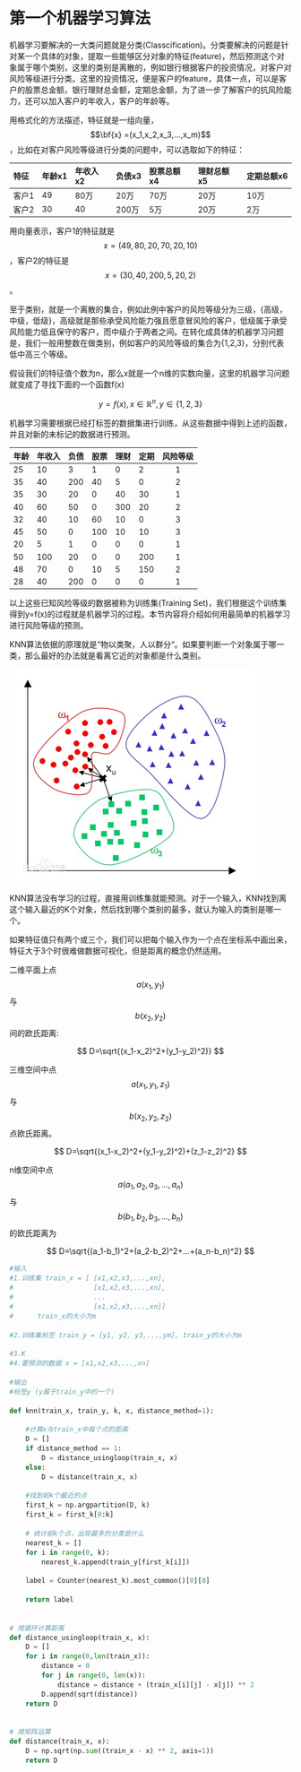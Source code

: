 # 第一个机器学习算法

机器学习要解决的一大类问题就是分类\(Classcification\)。分类要解决的问题是针对某一个具体的对象，提取一些能够区分对象的特征\(feature\)，然后预测这个对象属于哪个类别，这里的类别是离散的，例如银行根据客户的投资情况，对客户对风险等级进行分类。这里的投资情况，便是客户的feature，具体一点，可以是客户的股票总金额，银行理财总金额，定期总金额，为了进一步了解客户的抗风险能力，还可以加入客户的年收入，客户的年龄等。

用格式化的方法描述，特征就是一组向量， $$\bf{x} =(x_1,x_2,x_3,...,x_m)$$ ，比如在对客户风险等级进行分类的问题中，可以选取如下的特征：

| 特征 | 年龄x1 | 年收入x2 | 负债x3 | 股票总额x4 | 理财总额x5 | 定期总额x6 |
| :--- | :--- | :--- | :--- | :--- | :--- | :--- |
| 客户1 | 49 | 80万 | 20万 | 70万 | 20万 | 10万 |
| 客户2 | 30 | 40 | 200万 | 5万 | 20万 | 2万 |

用向量表示，客户1的特征就是 $$x=(49,80,20,70,20,10)$$ ，客户2的特征是 $$x=(30,40,200,5,20,2)$$ 。

至于类别，就是一个离散的集合，例如此例中客户的风险等级分为三级，{高级，中级，低级}，高级就是那些承受风险能力强且愿意冒风险的客户，低级属于承受风险能力低且保守的客户，而中级介于两者之间。在转化成具体的机器学习问题是，我们一般用整数在做类别，例如客户的风险等级的集合为{1,2,3}，分别代表低中高三个等级。

假设我们的特征值个数为n，那么x就是一个n维的实数向量，这里的机器学习问题就变成了寻找下面的一个函数f\(x\)

$$
y=f(x), x\in \mathbb{R}^n,y \in \{1,2,3\}
$$

机器学习需要根据已经打标签的数据集进行训练，从这些数据中得到上述的函数，并且对新的未标记的数据进行预测。

| 年龄 | 年收入 | 负债 | 股票 | 理财 | 定期 | **风险等级** |
| :--- | :--- | :--- | :--- | :--- | :--- | :---: |
| 25 | 10 | 3 | 1 | 0 | 2 | 1 |
| 35 | 40 | 200 | 40 | 5 | 0 | 2 |
| 35 | 30 | 20 | 0 | 40 | 30 | 1 |
| 40 | 60 | 50 | 0 | 300 | 20 | 2 |
| 32 | 40 | 10 | 60 | 10 | 0 | 3 |
| 45 | 50 | 0 | 100 | 10 | 10 | 3 |
| 20 | 5 | 1 | 0 | 0 | 0 | 1 |
| 50 | 100 | 20 | 0 | 0 | 200 | 1 |
| 48 | 70 | 0 | 10 | 5 | 150 | 2 |
| 28 | 40 | 200 | 0 | 0 | 0 | 1 |

以上这些已知风险等级的数据被称为训练集\(Training Set\)，我们根据这个训练集得到y=f\(x\)的过程就是机器学习的过程。本节内容将介绍如何用最简单的机器学习进行风险等级的预测。

KNN算法依据的原理就是“物以类聚，人以群分“。如果要判断一个对象属于哪一类，那么最好的办法就是看离它近的对象都是什么类别。

![K&#x8FD1;&#x90BB;&#x7B97;&#x6CD5;](../.gitbook/assets/firstml_1.jpg)

KNN算法没有学习的过程，直接用训练集就能预测。对于一个输入，KNN找到离这个输入最近的K个对象，然后找到哪个类别的最多，就认为输入的类别是哪一个。

如果特征值只有两个或三个，我们可以把每个输入作为一个点在坐标系中画出来，特征大于3个时很难做数据可视化，但是距离的概念仍然适用。

二维平面上点 $$a(x_1,y_1)$$ 与 $$b(x_2,y_2)$$ 间的欧氏距离:

$$
D=\sqrt{(x_1-x_2)^2+(y_1-y_2)^2)}
$$

三维空间中点 $$a(x_1,y_1,z_1)$$ 与 $$b(x_2,y_2,z_2)$$ 点欧氏距离。

$$
D=\sqrt{(x_1-x_2)^2+(y_1-y_2)^2)+(z_1-z_2)^2}
$$

n维空间中点 $$a(a_1,a_2,a_3,...,a_n)$$ 与 $$b(b_1,b_2,b_3,...,b_n)$$ 的欧氏距离为

$$
D=\sqrt{(a_1-b_1)^2+(a_2-b_2)^2+...+(a_n-b_n)^2}
$$



```python
#输入
#1.训练集 train_x = [ [x1,x2,x3,...,xn],
#                    [x1,x2,x3,...,xn],
#                    ...
#                    [x1,x2,x3,...,xn]]
#      train_x的大小为m

#2.训练集标签 train_y = [y1, y2, y3,...,ym], train_y的大小为m

#3.K 
#4.要预测的数据 x = [x1,x2,x3,...,xn]

#输出
#标签y (y属于train_y中的一个)

def knn(train_x, train_y, k, x, distance_method=1):

    #计算x与train_x中每个点的距离
    D = []
    if distance_method == 1:
        D = distance_usingloop(train_x, x)
    else:
        D = distance(train_x, x)

    #找到前k个最近的点
    first_k = np.argpartition(D, k)
    first_k = first_k[0:k]

    # 统计前k个点，出现最多的分类是什么
    nearest_k = []
    for i in range(0, k):
        nearest_k.append(train_y[first_k[i]])

    label = Counter(nearest_k).most_common()[0][0]

    return label


# 用循环计算距离
def distance_usingloop(train_x, x):
    D = []
    for i in range(0,len(train_x)):
        distance = 0
        for j in range(0, len(x)):
            distance = distance + (train_x[i][j] - x[j]) ** 2
        D.append(sqrt(distance))
    return D


# 用矩阵运算
def distance(train_x, x):
    D = np.sqrt(np.sum((train_x - x) ** 2, axis=1))
    return D
```







